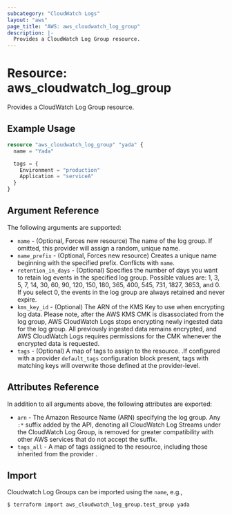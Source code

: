 ```yaml
---
subcategory: "CloudWatch Logs"
layout: "aws"
page_title: "AWS: aws_cloudwatch_log_group"
description: |-
  Provides a CloudWatch Log Group resource.
---
```


# Resource: aws_cloudwatch_log_group

Provides a CloudWatch Log Group resource.

## Example Usage

```terraform
resource "aws_cloudwatch_log_group" "yada" {
  name = "Yada"

  tags = {
    Environment = "production"
    Application = "serviceA"
  }
}
```

## Argument Reference

The following arguments are supported:

* `name` - (Optional, Forces new resource) The name of the log group. If omitted, this provider will assign a random, unique name.
* `name_prefix` - (Optional, Forces new resource) Creates a unique name beginning with the specified prefix. Conflicts with `name`.
* `retention_in_days` - (Optional) Specifies the number of days
  you want to retain log events in the specified log group.  Possible values are: 1, 3, 5, 7, 14, 30, 60, 90, 120, 150, 180, 365, 400, 545, 731, 1827, 3653, and 0.
  If you select 0, the events in the log group are always retained and never expire.
* `kms_key_id` - (Optional) The ARN of the KMS Key to use when encrypting log data. Please note, after the AWS KMS CMK is disassociated from the log group,
AWS CloudWatch Logs stops encrypting newly ingested data for the log group. All previously ingested data remains encrypted, and AWS CloudWatch Logs requires
permissions for the CMK whenever the encrypted data is requested.
* `tags` - (Optional) A map of tags to assign to the resource. .If configured with a provider `default_tags` configuration block present, tags with matching keys will overwrite those defined at the provider-level.

## Attributes Reference

In addition to all arguments above, the following attributes are exported:

* `arn` - The Amazon Resource Name (ARN) specifying the log group. Any `:*` suffix added by the API, denoting all CloudWatch Log Streams under the CloudWatch Log Group, is removed for greater compatibility with other AWS services that do not accept the suffix.
* `tags_all` - A map of tags assigned to the resource, including those inherited from the provider .

## Import

Cloudwatch Log Groups can be imported using the `name`, e.g.,

```
$ terraform import aws_cloudwatch_log_group.test_group yada
```
